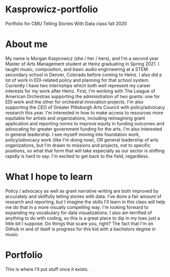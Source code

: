 # Kasprowicz-portfolio
Portfolio for CMU Telling Stories With Data class fall 2020
# About me
My name is Morgan Kasprowicz (she / her / hers), and I'm a second year Master of Arts Management student at Heinz graduating in Spring 2021. I taught music, composition, and basic audio engirneering at a STEM secondary school in Denver, Colorado before coming to Heinz. I also did a lot of work in EDI-related policy and planning for that school system.  Currently I have two internships which both well represent my career interests for my work after Heinz. First, I'm working with The League of American Orchestras supporting the administration of two grants: one for EDI work and the other for orchestral innovation projects. I'm also supporting the CEO of Greater Pittsburgh Arts Council with policy/advocacy research this year. I'm interested in how to make access to resources more equitable for artists and organizations, including reimagining grant application and reporting norms to improve equity in funding outcomes and advocating for greater government funding for the arts. I'm also interested in general leadership. I see myself moving into foundation work, policy/advocacy work (like I'm doing now), OR general leadership of arts organizations, but I'm drawn to missions and projects, not to specific positions, so what that form that will take especially as our sector is shifting rapidly is hard to say. I'm excited to get back to the field, regardless. 
# What I hope to learn
Policy / advocacy as well as grant narrative writing are both improved by accurately and skillfully telling stories with data. I've done a fair amount of research and reporting, but I imagine the skills I'll learn in this class will help me do that in a more visually compelling way. I'm looking forward to expanding my vocabulary for data visualizations. I also am terrified of anything to do with coding, so this is a great place to dip in my toes just a little bit I suppose. Do things that scare you, right? The fact that I'm on Github in and of itself is progress for this kid with a bachelors degree in music. 
# Portfolio
This is where I'll put stuff once it exists.

